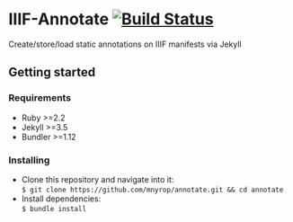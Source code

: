# IIIF-Annotate [![Build Status](https://travis-ci.org/mnyrop/annotate.svg?branch=master)](https://travis-ci.org/mnyrop/annotate)


Create/store/load static annotations on IIIF manifests via Jekyll

## Getting started

### Requirements
- Ruby >=2.2
- Jekyll >=3.5
- Bundler >=1.12

### Installing
- Clone this repository and navigate into it:<br>
  `$ git clone https://github.com/mnyrop/annotate.git && cd annotate`
- Install dependencies:<br>
  `$ bundle install`
